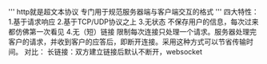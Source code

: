 '''
http就是超文本协议 专门用于规范服务器端与客户端交互的格式
'''
四大特性：
	1.基于请求响应
    2.基于TCP/UDP协议之上
    3.无状态
      不保存用户的信息，每次过来都仿佛第一次看见
    4.无（短）链接
      限制每次连接只处理一个请求。服务器处理完客户的请求，并收到客户的应答后，即断开连接。采用这种方式可以节省传输时间。
      对比：
      长链接：双方建立链接后默认不断开，websocket
        
